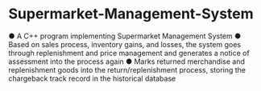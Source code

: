 # Supermarket-Management-System
●	A C++ program implementing Supermarket Management System
●	Based on sales process, inventory gains, and losses, the system goes through replenishment and price management and generates a notice of assessment into the process again
●	Marks returned merchandise and replenishment goods into the return/replenishment process, storing the chargeback track
record in the historical database

